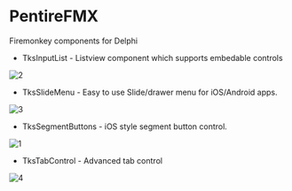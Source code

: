 # PentireFMX
Firemonkey components for Delphi

- TksInputList - Listview component which supports embedable controls

![2](https://user-images.githubusercontent.com/1161351/99692503-48c64300-2a82-11eb-85d2-06d98505de7e.jpg)

- TksSlideMenu - Easy to use Slide/drawer menu for iOS/Android apps.

![3](https://user-images.githubusercontent.com/1161351/99692621-6a272f00-2a82-11eb-8833-e5d220a8e02e.jpg)

- TksSegmentButtons - iOS style segment button control.

![1](https://user-images.githubusercontent.com/1161351/99692317-174d7780-2a82-11eb-9ec3-56b266d9ecf6.jpg)

- TksTabControl - Advanced tab control

![4](https://user-images.githubusercontent.com/1161351/99692960-c427f480-2a82-11eb-8c68-6418d1ebd785.jpg)


